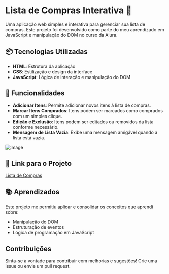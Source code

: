 # Lista de Compras Interativa 🛒

Uma aplicação web simples e interativa para gerenciar sua lista de compras. Este projeto foi desenvolvido como parte do meu aprendizado em JavaScript e manipulação do DOM no curso da Alura.

## 📦 Tecnologias Utilizadas

- **HTML**: Estrutura da aplicação
- **CSS**: Estilização e design da interface
- **JavaScript**: Lógica de interação e manipulação do DOM

## 🚀 Funcionalidades

- **Adicionar Itens**: Permite adicionar novos itens à lista de compras.
- **Marcar Itens Comprados**: Itens podem ser marcados como comprados com um simples clique.
- **Edição e Exclusão**: Itens podem ser editados ou removidos da lista conforme necessário.
- **Mensagem de Lista Vazia**: Exibe uma mensagem amigável quando a lista está vazia.

![image](c:\Users\x516878\Downloads\listadecompra.png)

## 🔗 Link para o Projeto

[Lista de Compras](https://lista-de-compras-cyan.vercel.app/)

## 📚 Aprendizados

Este projeto me permitiu aplicar e consolidar os conceitos que aprendi sobre:

- Manipulação do DOM
- Estruturação de eventos
- Lógica de programação em JavaScript

## Contribuições

Sinta-se à vontade para contribuir com melhorias e sugestões! Crie uma issue ou envie um pull request.
